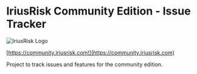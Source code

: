# IriusRisk Community Edition - Issue Tracker

![IriusRisk Logo](https://iriusrisk.continuumsecurity.net/images/logo-irius.png)

[https://community.iriusrisk.com!](https://community.iriusrisk.com)

Project to track issues and features for the community edition.  